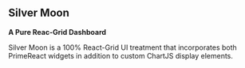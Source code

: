 ## Silver Moon
**A Pure Reac-Grid Dashboard**

Silver Moon is a 100% React-Grid UI treatment that incorporates both PrimeReact widgets in addition to custom ChartJS display elements.
